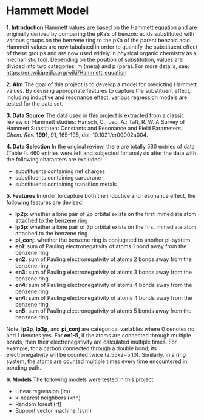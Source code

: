 # Hammett Model
**1. Introduction**
Hammett values are based on the Hammett equation and are originally derived by comparing the pKa’s of benzoic acids substituted with various groups on the benzene ring to the pKa of the parent benzoic acid.  Hammett values are now tabulated in order to quantify the substituent effect of these groups and are now used widely in physical organic chemistry as a mechanistic tool.  Depending on the position of substitution, values are divided into two categories: m (meta) and p (para).  For more details, see: https://en.wikipedia.org/wiki/Hammett_equation

**2. Aim**
The goal of this project is to develop a model for predicting Hammett values.  By devising appropriate features to capture the substituent effect, including inductive and resonance effect, various regression models are tested for the data set.

**3. Data Source**
The data used in this project is extracted from a classic review on Hammett studies: Hansch, C.; Leo, A.; Taft, R. W. A Survey of Hammett Substituent Constants and Resonance and Field Parameters. *Chem. Rev.* **1991**, 91, 165-195, doi: 10.1021/cr00002a004.

**4. Data Selection**
In the original review, there are totally 530 entries of data (Table I).  460 entries were left and subjected for analysis after the data with the following characters are excluded:
+ substituents containing net charges
+ substituents containing carborane 
+ substituents containing transition metals



**5. Features**
In order to capture both the inductive and resonance effect, the following features are devised: 
+ **lp2p**: whether a lone pair of 2p orbital exists on the first immediate atom attached to the benzene ring
+ **lp3p**: whether a lone pair of 3p orbital exists on the first immediate atom attached to the benzene ring
+ **pi_conj**: whether the benzene ring is conjugated to another pi-system
+ **en1**: sum of Pauling electronegativity of atoms 1 bond away from the benzene ring
+ **en2**: sum of Pauling electronegativity of atoms 2 bonds away from the benzene ring
+ **en3**: sum of Pauling electronegativity of atoms 3 bonds away from the benzene ring
+ **en4**: sum of Pauling electronegativity of atoms 4 bonds away from the benzene ring
+ **en4**: sum of Pauling electronegativity of atoms 4 bonds away from the benzene ring
+ **en5**: sum of Pauling electronegativity of atoms 5 bonds away from the benzene ring.

Note: **lp2p**, **lp3p**, and **pi_conj** are categorical variables where 0 denotes no and 1 denotes yes.  For **en1-5**, if the atoms are connected through multiple bonds, then their electronegativity are calculated multiple times.  For example, for a carbon connected through a double bond, its electronegativity will be counted twice (2.55x2=5.10).  Similarly, in a ring system, the atoms are counted multiple times every time encountered in bonding path.

**6. Models**
The following models were tested in this project:
+ Linear regression (lm)
+ k-nearest neighbors (knn)
+ Random forest (rf)
+ Support vector machine (svm)
